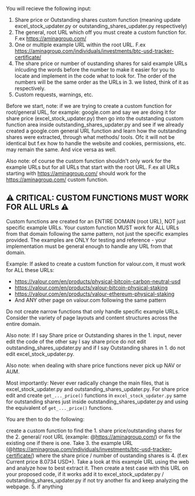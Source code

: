 You will recieve the following input: 
1. Share price or Outstanding shares custom function (meaning update excel_stock_updater.py or outstanding_shares_updater.py respectively)
2. The general, root URL which off you must create a custom function for. F.ex https://aminagroup.com/
3. One or multiple example URL within the root URL. F.ex https://aminagroup.com/individuals/investments/btc-usd-tracker-certificate/
4. The share price or number of oustanding shares for said example URLs inlcuding the words before the number to make it easier for you to locate and implement in the code what to look for. The order of the numbers will be the same order as the URLs in 3. we listed, think of it as respectively. 
5. Custom requests, warnings, etc.

Before we start, note: if we are trying to create a custom function for root/general URL, for example: google.com and say we are doing it for share price (excel_stock_updater.py) then go into the outstanding custom function area inside outstanding_shares_updater.py and see if we already created a google.com general URL function and learn how the outstanding shares were extracted, through what methods/ tools. Ofc it will not be identical but f.ex how to handle the website and cookies, permissions, etc. may remain the same. And vice versa as well. 

Also note: of course the custom function shouldn't only work for the example URLs but for all URLs that start with the root URL. F.ex all URLs starting with https://aminagroup.com/ should work for the https://aminagroup.com/ custom function.

## ⚠️ CRITICAL: CUSTOM FUNCTIONS MUST WORK FOR ALL URLs ⚠️
Custom functions are created for an ENTIRE DOMAIN (root URL), NOT just specific example URLs. Your custom function MUST work for ALL URLs from that domain following the same pattern, not just the specific examples provided. The examples are ONLY for testing and reference - your implementation must be general enough to handle any URL from that domain.

Example: If asked to create a custom function for valour.com, it must work for ALL these URLs:
- https://valour.com/en/products/physical-bitcoin-carbon-neutral-usd
- https://valour.com/en/products/valour-bitcoin-physical-staking
- https://valour.com/en/products/valour-ethereum-physical-staking
- And ANY other page on valour.com following the same pattern

Do not create narrow functions that only handle specific example URLs. Consider the variety of page layouts and content structures across the entire domain.

Also note: If I say Share price or Outstanding shares in the 1. input, never edit the code of the other say I say share price do not edit outstanding_shares_updater.py and if I say Outstanding shares in 1. do not edit excel_stock_updater.py.

Also note: when dealing with share price functions never pick up NAV or AUM.

Most importantly: Never ever radically change the main files, that is excel_stock_updater.py and outstanding_shares_updater.py. For share price edit and create  `get_..._price()` functions in `excel_stock_updater.py` same for outstanding shares just inside outstanding_shares_updater.py and using the equivalent of `get_..._price()` functions.

You are then to do the following: 

create a custom function to find the 1. share price/outstanding shares for the 2. general/ root URL (example: @https://aminagroup.com/) or fix the existing one if there is one. Take 3. the example URL (@https://aminagroup.com/individuals/investments/btc-usd-tracker-certificate/) where the share price / number of oustanding shares is 4. (f.ex Current price 8.0734 USD*). Take a look at this example URL using the web and analyze how to best extract it. Then create a test case with this URL on your proposed code, if it works add it to excel_stock_updater.py / outstanding_shares_updater.py if not try another fix and keep analyzing the webpage. 5. if anything